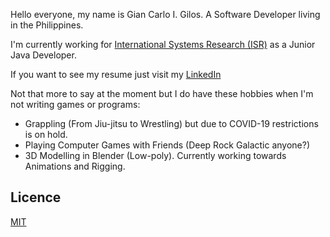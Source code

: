 Hello everyone, my name is Gian Carlo I. Gilos. A Software Developer living in the Philippines.

I'm currently working for [International Systems Research (ISR)][1] as a Junior Java Developer.

If you want to see my resume just visit my [LinkedIn][2]

Not that more to say at the moment but I do have these hobbies when I'm not writing games or programs:

- Grappling (From Jiu-jitsu to Wrestling) but due to COVID-19 restrictions is on hold.
- Playing Computer Games with Friends (Deep Rock Galactic anyone?)
- 3D Modelling in Blender (Low-poly). Currently working towards Animations and Rigging.

[1]: https://www.linkedin.com/company/international-systems-research-co-/
[2]: https://www.linkedin.com/in/gian-carlo-gilos-482940121/

## Licence

[MIT](https://github.com/timlrx/tailwind-nextjs-starter-blog/blob/master/LICENSE)
